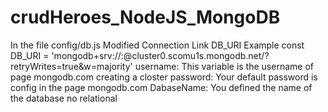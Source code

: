 # crudHeroes_NodeJS_MongoDB

In the file config/db.js Modified Connection Link DB_URI
Example
const DB_URI = 'mongodb+srv://<username>:<password>@cluster0.scomu1s.mongodb.net/<database>?retryWrites=true&w=majority'
username: This variable is the username of page mongodb.com creating a closter password: Your default password is config in the page mongodb.com DabaseName: You defined the name of the database no relational
